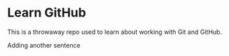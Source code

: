 # Learn GitHub

This is a throwaway repo used to learn about working with Git and GitHub.



Adding another sentence
